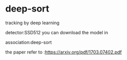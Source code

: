 # deep-sort
tracking by deep learning  

detector:SSD512 you can download the model in  

association:deep-sort  

the paper refer to :https://arxiv.org/pdf/1703.07402.pdf  

